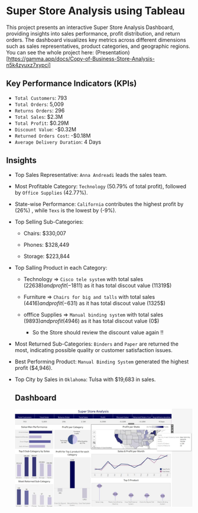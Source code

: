 # Super Store Analysis using Tableau
This project presents an interactive Super Store Analysis Dashboard, providing insights into sales performance, profit distribution, and return orders. The dashboard visualizes key metrics across different dimensions such as sales representatives, product categories, and geographic regions. 
You can see the whole project here: 
(Presentation)[https://gamma.app/docs/Copy-of-Business-Store-Analysis-n5k4zyuxz7xypci] 

## Key Performance Indicators (KPIs)

- `Total Customers`: 793
- `Total Orders`: 5,009
- `Returns Orders`: 296
- `Total Sales`: $2.3M
- `Total Profit`: $0.29M
- `Discount Value`: -$0.32M
- `Returned Orders Cost`: -$0.18M
- `Average Delivery Duration`: 4 Days

## Insights

- Top Sales Representative: `Anna Andreadi` leads the sales team.

- Most Profitable Category: `Technology` (50.79% of total profit), followed by `Office Supplies` (42.77%).

- State-wise Performance: `California` contributes the highest profit by (26%) , while `Texs` is the lowest by (-9%).

- Top Selling Sub-Categories:

   - Chairs: $330,007

   - Phones: $328,449

   - Storage: $223,844
  
- Top Salling Product in each Category:
  - Technology => `Cisco tele system` with total sales (22638$) and profit (-1811$) as it has total discout value (11319$)
  - Furniture => `Chairs for big and talls` with total sales (4416$) and profit (-631$) as it has total discout value (1325$)
  - offfice Supplies => `Manual binding system` with total sales (9893$) and profit (4946$) as it has total discout value (0$)
    
      - So the Store should review the discount value again !!

- Most Returned Sub-Categories: `Binders` and `Paper` are returned the most, indicating possible quality or customer satisfaction issues.

- Best Performing Product: `Manual Binding System` generated the highest profit ($4,946).

- Top City by Sales in `Oklahoma`: Tulsa with $19,683 in sales.

  ## Dashboard
    ![Final Dashboard](https://github.com/maiimamdooh/Super-Store-analysis/blob/main/Dashboard.jpeg?raw=true)
